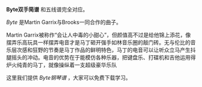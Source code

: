 

**Byte双手简谱** 和五线谱完全对应。

_Byte_ 是Martin Garrix与Brooks一同合作的曲子。

Martin
Garrix被称作“会让人中毒的小甜心”，但颜值高不过是给他锦上添花，像摆弄乐高玩具一样摆弄电音才是马丁砸开强手如林音乐圈的敲门砖。无与伦比的音乐层次感和狂野的节奏是马丁作品的鲜明特色，马丁的电音可以让听众立马产生抖腿摇头的冲动。电音的优势在于能模仿各种乐器，把键盘乐、打碟机和吉他运用得炉火纯青的马丁，就像操纵着一支超级豪华乐队

这里我们提供 _Byte钢琴谱_ ，大家可以免费下载学习。

